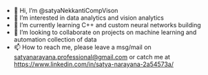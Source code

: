 - 👋 Hi, I’m @satyaNekkantiCompVison
- 👀 I’m interested in data analytics and vision analytics
- 🌱 I’m currently learning C++ and custom neural networks building
- 💞️ I’m looking to collaborate on projects on machine learning and automation collection of data
- 📫 How to reach me, please leave a msg/mail on satyanarayana.professional@gmail.com or catch me at https://www.linkedin.com/in/satya-narayana-2a54573a/


<!---
satyaNekkantiCompVison/satyaNekkantiCompVison is a ✨ special ✨ repository because its `README.md` (this file) appears on your GitHub profile.
You can click the Preview link to take a look at your changes.
--->
